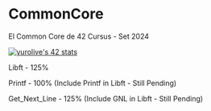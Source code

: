 # CommonCore
El Common Core de 42 Cursus - Set 2024


[![yurolive's 42 stats](https://badge.mediaplus.ma/kettlebells/yurolive)](https://github.com/oakoudad/badge42)

Libft - 125%

Printf - 100% (Include Printf in Libft - Still Pending)

Get_Next_Line - 125% (Include GNL in Libft - Still Pending)
